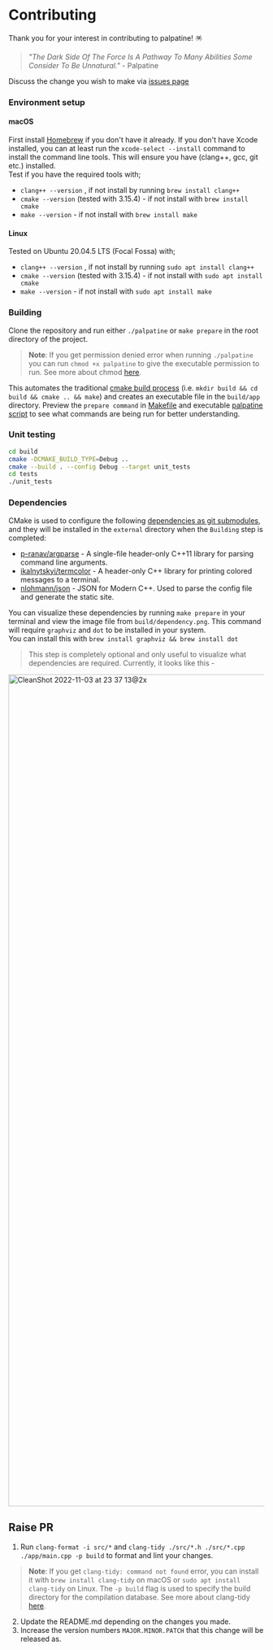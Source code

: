 # Contributing 

Thank you for your interest in contributing to palpatine! 🪅

> _"The Dark Side Of The Force Is A Pathway To Many Abilities Some Consider To Be Unnatural."_ - Palpatine

Discuss the change you wish to make via [issues page](https://github.com/batunpc/palpatine/issues)

### Environment setup

#### macOS
First install [Homebrew](https://brew.sh/) if you don't have it already. 
If you don't have Xcode installed, you can at least run the `xcode-select --install` command to install the command line tools. This will ensure you have (clang++, gcc, git etc.) installed.\
Test if you have the required tools with;
- `clang++ --version` , if not install by running `brew install clang++`
- `cmake --version` (tested with 3.15.4) - if not install with `brew install cmake`
- `make --version` - if not install with `brew install make`

#### Linux
Tested on Ubuntu 20.04.5 LTS (Focal Fossa) with;
- `clang++ --version` , if not install by running `sudo apt install clang++`
- `cmake --version` (tested with 3.15.4) - if not install with `sudo apt install cmake`
- `make --version` - if not install with `sudo apt install make`


### Building

Clone the repository and run either `./palpatine` or `make prepare` in the root directory of the project. 
> **Note**: If you get permission denied error when running `./palpatine` you can run `chmod +x palpatine` to give the executable permission to run. See more about chmod [here](https://www.howtogeek.com/437958/how-to-use-the-chmod-command-on-linux/).

This automates the traditional [cmake build process](https://cmake.org/cmake/help/latest/manual/cmake.1.html#generate-a-project-buildsystem) (i.e. `mkdir build && cd build && cmake .. && make`) and creates an executable file in the `build/app` directory. Preview the `prepare command` in [Makefile](https://github.com/batunpc/palpatine/blob/90dcb1c5898e44229b10c86253b458894855f6de/Makefile#L4) and executable [palpatine script](https://github.com/batunpc/palpatine/blob/main/palpatine) to see what commands are being run for better understanding.

### Unit testing

```sh
cd build
cmake -DCMAKE_BUILD_TYPE=Debug ..
cmake --build . --config Debug --target unit_tests
cd tests
./unit_tests
```

### Dependencies
CMake is used to configure the following [dependencies as git submodules](https://github.com/batunpc/palpatine/blob/main/.gitmodules), and they will be installed in the `external` directory when the `Building` step is completed:
- [p-ranav/argparse](https://github.com/p-ranav/argparse) - A single-file header-only C++11 library for parsing command line arguments.
- [ikalnytskyi/termcolor](https://github.com/ikalnytskyi/termcolor) - A header-only C++ library for printing colored messages to a terminal.
- [nlohmann/json](https://github.com/nlohmann/json) - JSON for Modern C++. Used to parse the config file and generate the static site.

You can visualize these dependencies by running `make prepare` in your terminal and view the image file from `build/dependency.png`. This command will require `graphviz` and `dot` to be installed in your system.\
You can install this with `brew install graphviz && brew install dot`
> This step is completely optional and only useful to visualize what dependencies are required. Currently, it looks like this -
<img width="1636" alt="CleanShot 2022-11-03 at 23 37 13@2x" src="https://user-images.githubusercontent.com/71259399/199881523-330b4a46-768a-497a-9687-9e1b16fdecc0.png">


## Raise PR

1. Run `clang-format -i src/*` and `clang-tidy ./src/*.h ./src/*.cpp ./app/main.cpp -p build` to format and lint your changes. 
> **Note**: If you get `clang-tidy: command not found` error, you can install it with `brew install clang-tidy` on macOS or `sudo apt install clang-tidy` on Linux. The `-p build` flag is used to specify the build directory for the compilation database. See more about clang-tidy [here](https://clang.llvm.org/extra/clang-tidy/).
2. Update the README.md depending on the changes you made.
3. Increase the version numbers `MAJOR.MINOR.PATCH` that this change will be released as. 

